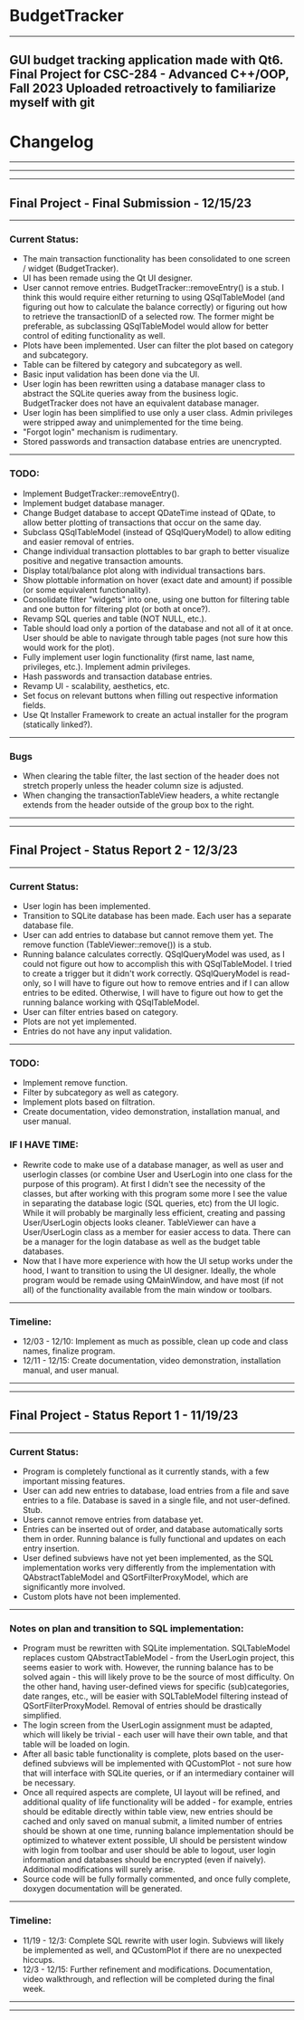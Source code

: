 # BudgetTracker
---
GUI budget tracking application made with Qt6.
Final Project for CSC-284 - Advanced C++/OOP, Fall 2023
Uploaded retroactively to familiarize myself with git
---

# Changelog 
---

---
---
## Final Project - Final Submission - 12/15/23

---
### Current Status:

- The main transaction functionality has been consolidated to one screen / widget (BudgetTracker).
- UI has been remade using the Qt UI designer.
- User cannot remove entries. BudgetTracker::removeEntry() is a stub. I think this would require either returning to using QSqlTableModel (and figuring out how to calculate the balance correctly) or figuring out how to retrieve the transactionID of a selected row. The former might be preferable, as subclassing QSqlTableModel would allow for better control of editing functionality as well. 
- Plots have been implemented. User can filter the plot based on category and subcategory.
- Table can be filtered by category and subcategory as well. 
- Basic input validation has been done via the UI.
- User login has been rewritten using a database manager class to abstract the SQLite queries away from the business logic. BudgetTracker does not have an equivalent database manager.
- User login has been simplified to use only a user class. Admin privileges were stripped away and unimplemented for the time being.
- "Forgot login" mechanism is rudimentary. 
- Stored passwords and transaction database entries are unencrypted.

---
### TODO:

- Implement BudgetTracker::removeEntry().
- Implement budget database manager.
- Change Budget database to accept QDateTime instead of QDate, to allow better plotting of transactions that occur on the same day.
- Subclass QSqlTableModel (instead of QSqlQueryModel) to allow editing and easier removal of entries. 
- Change individual transaction plottables to bar graph to better visualize positive and negative transaction amounts.
- Display total/balance plot along with individual transactions bars.
- Show plottable information on hover (exact date and amount) if possible (or some equivalent functionality).
- Consolidate filter "widgets" into one, using one button for filtering table and one button for filtering plot (or both at once?).
- Revamp SQL queries and table (NOT NULL, etc.).
- Table should load only a portion of the database and not all of it at once. User should be able to navigate through table pages (not sure how this would work for the plot).  
- Fully implement user login functionality (first name, last name, privileges, etc.). Implement admin privileges.
- Hash passwords and transaction database entries.
- Revamp UI - scalability, aesthetics, etc.
- Set focus on relevant buttons when filling out respective information fields.
- Use Qt Installer Framework to create an actual installer for the program (statically linked?). 

---
### Bugs

- When clearing the table filter, the last section of the header does not stretch properly unless the header column size is adjusted.
- When changing the transactionTableView headers, a white rectangle extends from the header outside of the group box to the right.

---
--- 
## Final Project - Status Report 2 - 12/3/23

---
### Current Status:

- User login has been implemented.
- Transition to SQLite database has been made. Each user has a separate database file.
- User can add entries to database but cannot remove them yet. The remove function (TableViewer::remove()) is a stub.
- Running balance calculates correctly. QSqlQueryModel was used, as I could not figure out how to accomplish this with QSqlTableModel. I tried to create a trigger but it didn't work correctly. QSqlQueryModel is read-only, so I will have  to figure out how to remove entries and if I can allow entries to be edited.  Otherwise, I will have to figure out how to get the running balance working  with QSqlTableModel.
- User can filter entries based on category.
- Plots are not yet implemented.
- Entries do not have any input validation.

---
### TODO:

- Implement remove function.
- Filter by subcategory as well as category.
- Implement plots based on filtration.
- Create documentation, video demonstration, installation manual, and user manual.

### IF I HAVE TIME:

- Rewrite code to make use of a database manager, as well as user and userlogin  classes (or combine User and UserLogin into one class for the purpose of this  program). At first I didn't see the necessity of the classes, but after working  with this program some more I see the value in separating the database logic  (SQL queries, etc) from the UI logic. While it will probably be marginally less efficient, creating and passing User/UserLogin objects looks cleaner. TableViewer can have a User/UserLogin class as a member for easier access to data. There can  be a manager for the login database as well as the budget table databases.
- Now that I have more experience with how the UI setup works under the hood, I  want to transition to using the UI designer. Ideally, the whole program would  be remade using QMainWindow, and have most (if not all) of the functionality available from the main window or toolbars.

---
### Timeline:

- 12/03 - 12/10: Implement as much as possible, clean up code and class names,  finalize program.
- 12/11 - 12/15: Create documentation, video demonstration, installation manual, and user manual.

---
---
## Final Project - Status Report 1  - 11/19/23

---
### Current Status:

- Program is completely functional as it currently stands, with a few important missing features. 
- User can add new entries to database, load entries from a file and save entries to a file.  Database is saved in a single file, and not user-defined. Stub.
- Users cannot remove entries from database yet. 
- Entries can be inserted out of order, and database automatically sorts them in order. Running balance is fully functional and updates on each entry insertion. 
- User defined subviews have not yet been implemented, as the SQL implementation works very differently from the implementation with QAbstractTableModel and QSortFilterProxyModel, which are significantly more involved.
- Custom plots have not been implemented. 

---
### Notes on plan and transition to SQL implementation:

- Program must be rewritten with SQLite implementation. SQLTableModel replaces custom QAbstractTableModel - from the UserLogin project, this seems easier to work with. However, the running balance has to be solved again - this will likely prove to be the source of most difficulty. On the other hand, having user-defined views for specific (sub)categories, date ranges, etc., will be easier with SQLTableModel filtering instead of QSortFilterProxyModel. Removal of entries should be drastically simplified.
- The login screen from the UserLogin assignment must be adapted, which will likely be trivial - each user will have their own table, and that table will be loaded on login. 
- After all basic table functionality is complete, plots based on the user-defined subviews will be implemented with QCustomPlot - not sure how that will interface with SQLite queries, or if an intermediary container will be necessary.
- Once all required aspects are complete, UI layout will be refined, and additional quality of life functionality will be added - for example, entries should be editable directly within table view, new entries should be cached and only  saved on manual submit, a limited number of entries should be shown at one time, running balance implementation should  be optimized to whatever extent possible, UI should be persistent window with login from toolbar and user should be able to logout, user login information and databases should be encrypted (even if naively). Additional modifications will surely arise. 
- Source code will be fully formally commented, and once fully complete, doxygen documentation will be generated.

---
### Timeline:

- 11/19 - 12/3: Complete SQL rewrite with user login. Subviews will likely be implemented as well, and QCustomPlot if there are no unexpected hiccups.
- 12/3 - 12/15: Further refinement and modifications. Documentation, video walkthrough, and reflection will be completed during the final week. 
---
--- 
